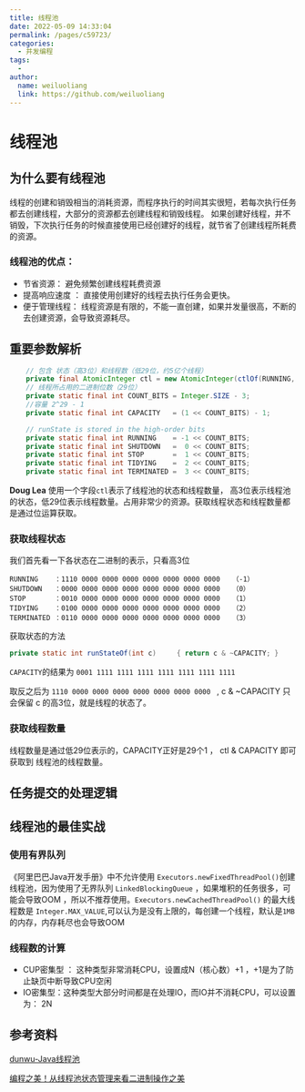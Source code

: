```yaml
---
title: 线程池
date: 2022-05-09 14:33:04
permalink: /pages/c59723/
categories:
  - 并发编程
tags:
  - 
author: 
  name: weiluoliang
  link: https://github.com/weiluoliang
---
```

# 线程池

## 为什么要有线程池

线程的创建和销毁相当的消耗资源，而程序执行的时间其实很短，若每次执行任务都去创建线程，大部分的资源都去创建线程和销毁线程。 如果创建好线程，并不销毁，下次执行任务的时候直接使用已经创建好的线程，就节省了创建线程所耗费的资源。

### 线程池的优点：

- 节省资源： 避免频繁创建线程耗费资源
- 提高响应速度 ： 直接使用创建好的线程去执行任务会更快。
- 便于管理线程： 线程资源是有限的，不能一直创建，如果并发量很高，不断的去创建资源，会导致资源耗尽。 

## 重要参数解析

```java
    // 包含 状态（高3位）和线程数（低29位，约5亿个线程）
    private final AtomicInteger ctl = new AtomicInteger(ctlOf(RUNNING, 0));
    // 线程所占用的二进制位数（29位）
    private static final int COUNT_BITS = Integer.SIZE - 3;
    //容量 2^29 - 1  
    private static final int CAPACITY   = (1 << COUNT_BITS) - 1;

    // runState is stored in the high-order bits
    private static final int RUNNING    = -1 << COUNT_BITS;
    private static final int SHUTDOWN   =  0 << COUNT_BITS;
    private static final int STOP       =  1 << COUNT_BITS;
    private static final int TIDYING    =  2 << COUNT_BITS;
    private static final int TERMINATED =  3 << COUNT_BITS;

```



**Doug Lea** 使用一个字段`ctl`表示了线程池的状态和线程数量， 高3位表示线程池的状态，低29位表示线程数量。占用非常少的资源。获取线程状态和线程数量都是通过位运算获取。

### 获取线程状态 

 我们首先看一下各状态在二进制的表示，只看高3位

```
RUNNING    ：1110 0000 0000 0000 0000 0000 0000 0000   （-1）
SHUTDOWN   ：0000 0000 0000 0000 0000 0000 0000 0000   （0）
STOP       ：0010 0000 0000 0000 0000 0000 0000 0000   （1）
TIDYING    ：0100 0000 0000 0000 0000 0000 0000 0000   （2）
TERMINATED ：0110 0000 0000 0000 0000 0000 0000 0000   （3）
```

获取状态的方法

```java
private static int runStateOf(int c)     { return c & ~CAPACITY; }
```

`CAPACITY`的结果为 `0001 1111 1111 1111 1111 1111 1111 1111` 

取反之后为 `1110 0000 0000 0000 0000 0000 0000 0000 ` ,   c &  ~CAPACITY 只会保留 c 的高3位，就是线程的状态了。 

### 获取线程数量

线程数量是通过低29位表示的，CAPACITY正好是29个1 ， ctl &  CAPACITY 即可获取到 线程池的线程数量。



## 任务提交的处理逻辑





## 线程池的最佳实战

### 使用有界队列

《阿里巴巴Java开发手册》中不允许使用 `Executors.newFixedThreadPool()`创建线程池，因为使用了无界队列 `LinkedBlockingQueue` ，如果堆积的任务很多，可能会导致OOM ，所以不推荐使用。`Executors.newCachedThreadPool()` 的最大线程数是 `Integer.MAX_VALUE`,可以认为是没有上限的，每创建一个线程，默认是`1MB`的内存，内存耗尽也会导致OOM



### 线程数的计算

   - CUP密集型 ：  这种类型非常消耗CPU，设置成N（核心数）+1 ，+1是为了防止缺页中断导致CPU空闲
   - IO密集型：这种类型大部分时间都是在处理IO，而IO并不消耗CPU，可以设置为：  2N   



## 参考资料

[dunwu-Java线程池](https://dunwu.github.io/javacore/pages/241a67)

[编程之美！从线程池状态管理来看二进制操作之美](https://www.jianshu.com/p/bd13cc59667b)





